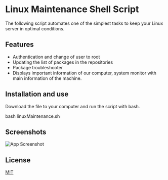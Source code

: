 
# Linux Maintenance Shell Script

The following script automates one of the simplest tasks to keep your Linux server in optimal conditions.


## Features

- Authentication and change of user to root
- Updating the list of packages in the repositories
- Package troubleshooter
- Displays important information of our computer, system monitor with main information of the machine.


## Installation and use

Download the file to your computer and run the script with bash. 

bash linuxMaintenance.sh
## Screenshots

![App Screenshot](https://ibb.co/0qQ3kdV)


## License

[MIT](https://choosealicense.com/licenses/mit/)

